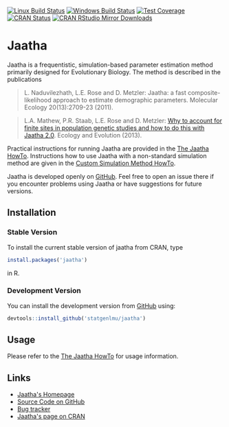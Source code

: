 [![Linux Build Status](https://travis-ci.org/statgenlmu/jaatha.svg?branch=master)](https://travis-ci.org/statgenlmu/jaatha) 
[![Windows Build Status](https://ci.appveyor.com/api/projects/status/m2liqrwf277ag6kh?svg=true)](https://ci.appveyor.com/project/paulstaab/jaatha) 
[![Test Coverage](https://coveralls.io/repos/paulstaab/jaatha/badge.svg?branch=master)](https://coveralls.io/r/paulstaab/jaatha) 
[![CRAN Status](http://www.r-pkg.org/badges/version/jaatha)](http://cran.r-project.org/web/packages/jaatha)
[![CRAN RStudio Mirror Downloads](http://cranlogs.r-pkg.org/badges/jaatha)](http://cran.r-project.org/web/packages/jaatha/index.html)


Jaatha
======

Jaatha is a frequentistic, simulation-based parameter estimation method primarily designed 
for Evolutionary Biology. The method is described in the publications

> L. Naduvilezhath, L.E. Rose and D. Metzler:
> Jaatha: a fast composite-likelihood approach to estimate demographic 
> parameters. Molecular Ecology 20(13):2709-23 (2011).

> L.A. Mathew, P.R. Staab, L.E. Rose and D. Metzler:
> [Why to account for finite sites in population genetic studies and 
> how to do this with Jaatha 2.0][1]. Ecology and Evolution (2013).

Practical instructions for running Jaatha are provided in the 
[The Jaatha HowTo][2]. Instructions how to use Jaatha with a non-standard 
simulation method are given in the [Custom Simulation Method HowTo][3]. 

Jaatha is developed openly on [GitHub][4]. Feel free to open an issue there if 
you encounter problems using Jaatha or have suggestions for future versions.


Installation
------------

### Stable Version

To install the current stable version of jaatha from CRAN, type

```R
install.packages('jaatha')
```

in R.


### Development Version

You can install the development version from [GitHub][4] using: 

```R
devtools::install_github('statgenlmu/jaatha')
```



Usage
-----

Please refer to the [The Jaatha HowTo][2] for usage information.



Links
-----

[1]: http://onlinelibrary.wiley.com/doi/10.1002/ece3.722/abstract
[2]: https://github.com/statgenlmu/jaatha/raw/master/howtos/jaatha_howto.pdf
[3]: https://github.com/statgenlmu/jaatha/raw/master/howtos/custom_simulator_howto.pdf
[4]: https://github.com/statgenlmu/jaatha

* [Jaatha's Homepage](http://evol.bio.lmu.de/_statgen/software/jaatha)
* [Source Code on GitHub](https://github.com/statgenlmu/jaatha)
* [Bug tracker](https://github.com/paulstaab/statgenlmu/issues)
* [Jaatha's page on CRAN](http://cran.r-project.org/web/packages/jaatha/index.html)
